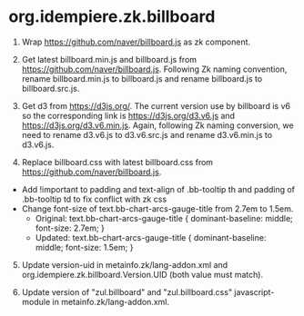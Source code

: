 # org.idempiere.zk.billboard

1. Wrap https://github.com/naver/billboard.js as zk component.

2. Get latest billboard.min.js and billboard.js from https://github.com/naver/billboard.js. Following Zk naming convention, rename billboard.min.js to billboard.js and rename billboard.js to billboard.src.js.

3. Get d3 from https://d3js.org/. The current version use by billboard is v6 so the corresponding link is https://d3js.org/d3.v6.js and https://d3js.org/d3.v6.min.js. Again, following Zk naming conversion, we need to rename d3.v6.js to d3.v6.src.js and rename d3.v6.min.js to d3.v6.js.

4. Replace billboard.css with latest billboard.css from https://github.com/naver/billboard.js.
* Add !important to padding and text-align of .bb-tooltip th and padding of .bb-tooltip td to fix conflict with zk css
* Change font-size of text.bb-chart-arcs-gauge-title from 2.7em to 1.5em.
  * Original: text.bb-chart-arcs-gauge-title {
	  dominant-baseline: middle;
	  font-size: 2.7em; }
  * Updated: text.bb-chart-arcs-gauge-title {
	  dominant-baseline: middle;
	  font-size: 1.5em; }

5. Update version-uid in metainfo.zk/lang-addon.xml and org.idempiere.zk.billboard.Version.UID (both value must match).

6. Update version of "zul.billboard" and "zul.billboard.css" javascript-module in metainfo.zk/lang-addon.xml.
